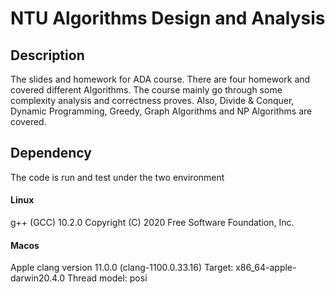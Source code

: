 # NTU Algorithms Design and Analysis
## Description
The slides and homework for ADA course. There are four homework and covered different Algorithms. The course mainly go through some complexity analysis and correctness proves. Also, Divide & Conquer, Dynamic Programming, Greedy, Graph Algorithms and NP Algorithms are covered.  
  
## Dependency
The code is run and test under the two environment

#### Linux
g++ (GCC) 10.2.0
Copyright (C) 2020 Free Software Foundation, Inc.

#### Macos
Apple clang version 11.0.0 (clang-1100.0.33.16)
Target: x86_64-apple-darwin20.4.0
Thread model: posi  